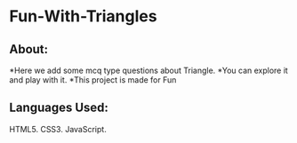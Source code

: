 # Fun-With-Triangles

## About:


*Here we add some mcq type questions about Triangle.
*You can explore it and play with it.
*This project is made for Fun

## Languages Used:

HTML5.
CSS3.
JavaScript.
